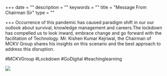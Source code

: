 +++
date = ""
description = ""
keywords = ""
title = "Message From Chairman Sir"
type = ""

+++
Occurrence of this pandemic has caused paradigm shift in our our outlook about survival, knowledge management and careers.The lockdown has compelled us to look inward, embrace change and go forward with the facilitation of Technology. Mr. Kishen Kumar Kejriwal, the Chairman of MCKV Group shares his insights on this scenario and the best approach to address this disruption.

\#MCKVGroup #Lockdown #GoDigital #teachinglearning

![](/uploads/2020/04/10/MV.jpg)